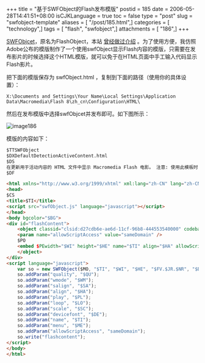 +++
title = "基于SWFObject的Flash发布模版"
postid = 185
date = 2006-05-28T14:41:51+08:00
isCJKLanguage = true
toc = false
type = "post"
slug = "swfobject-template"
aliases = [ "/post/185.html",]
categories = [ "technology",]
tags = [ "flash", "swfobject",]
attachments = [ "186",]
+++


[SWFObjcet][1]，原名为FlashObject，本站 [曾经做过介绍][2] 。为了使用方便，我仿照Adobe公布的模版制作了一个使用swfObject显示Flash内容的模版，只需要在发布影片的时候选择这个HTML模版，就可以免于在HTML页面中手工输入代码显示Flash影片。

把下面的模版保存为 swfObject.html ，复制到下面的路径（使用你的具体设置）：

    X:\Documents and Settings\Your Name\Local Settings\Application Data\Macromedia\Flash 8\zh_cn\Configuration\HTML\

然后在发布模版中选择swfObjcet并发布即可。如下图所示：<!--more-->

![image186][3]

模版的内容如下：

``` html
$TTSWFObject
$DXDefaultDetectionActiveContent.html
$DS
在更新用于活动内容的 HTML 文件中显示 Macromedia Flash 电影。 注意: 使用此模板时，必须将 swfObject.js 复制到 HTML 输出文件夹。
$DF

<html xmlns="http://www.w3.org/1999/xhtml" xml:lang="zh-CN" lang="zh-CN">
<head>
$CS
<title>$TI</title>
<script src="swfObject.js" language="javascript"></script>
</head>
<body bgcolor="$BG">
<div id="flashContent">
	<object classid="clsid:d27cdb6e-ae6d-11cf-96b8-444553540000" codebase="http://download.macromedia.com/pub/shockwave/cabs/flash/swflash.cab#version=$FV,$JR,$NR,0" width="$WI" height="$HE" id="$TI" align="$HA">
	<param name="allowScriptAccess" value="sameDomain" />
	$PO
	<embed $PEwidth="$WI" height="$HE" name="$TI" align="$HA" allowScriptAccess="sameDomain" type="application/x-shockwave-flash" pluginspage="http://www.macromedia.com/go/getflashplayer" />
	</object>
</div>
<script language="javascript">
	var so = new SWFObject($MO, "$TI", "$WI", "$HE", "$FV.$JR.$NR", "$BG");
	so.addParam("quality", "$QU");
	so.addParam("wmode", "$WM");
	so.addParam("salign", "$SA");
	so.addParam("align", "$HA");
	so.addParam("play", "$PL");
	so.addParam("loop", "$LO");
	so.addParam("scale", "$SC");
	so.addParam("devicefont", "$DE");
	so.addParam("name", "$TI");
	so.addParam("menu", "$ME");
	so.addParam("allowScriptAccess", "sameDomain");
	so.write("flashcontent");
</script>
</body>
</html>
```

[1]: http://blog.deconcept.com/swfobject/
[2]: https://blog.zengrong.net/post/103.html
[3]: /uploads/2006/05/swfobject.png
